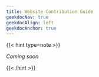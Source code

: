 ```yaml
---
title: Website Contribution Guide
geekdocNav: true
geekdocAlign: left
geekdocAnchor: true
---
```


{{< hint type=note >}}

*Coming soon*

{{< /hint >}}
